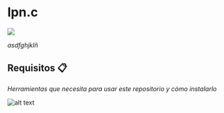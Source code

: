 # Ipn.c

![](/00.-Sources/Ipn.svg)

_asdfghjklñ_

## Requisitos 📋

_Herramientas que necesita para usar este repositorio y cómo instalarlo_

![alt text](/00.-Sources/vs.png)

